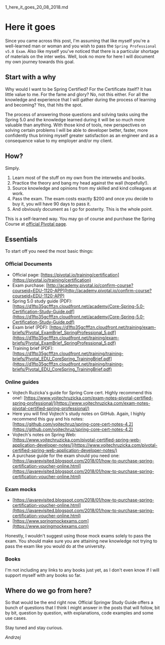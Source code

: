 1_here_it_goes_20_08_2018.md

# Here it goes

Since you came across this post, I'm assuming that like myself you're a well-learned man or woman and you wish to pass the `Spring Professional v5.0 Exam`. Also like myself you've noticed that there is a particular shortage of materials on the inter webs. Well, look no more for here I will document my own journey towards this goal. 

## Start with a why
Why would I want to be Spring Certified? For the Certificate itself? It has little value to me. For the fame and glory? No, not this either. For all the knowledge and experience that I will gather during the process of learning and becoming? Yes, that hits the spot. 

The process of answering those questions and solving tasks using the Spring 5.0 and the knowledge learned during it will be so much more valuable than anything. With those kind of tools, new perspectives on solving certain problems I will be able to developer better, faster, more confidently thus brining myself greater satisfaction as an engineer and as a consequence value to my employer and/or my client. 

## How? 
Simply.
1. Learn most of the stuff on my own from the interwebs and books.
2. Practice the theory and bang my head against the wall (hopefully!).
2. Source knowledge and opinions from my skilled and kind colleagues at work.
3. Pass the exam. The exam costs exactly $200 and once you decide to buy it, you will have 90 days to pass it.
4. And obviously document as I go for posterity. This is the whole point.

This is a self-learned way. You may go of course and purchase the Spring Course at [official Pivotal page](https://pivotal.io/training/certification).

## Essentials
To start off you need the most basic things:

### Official Documents
- Official page: [https://pivotal.io/training/certification](https://pivotal.io/training/certification)
- Exam purchase: [http://academy.pivotal.io/confirm-course?courseid=EDU-1120-APP](http://academy.pivotal.io/confirm-course?courseid=EDU-1120-APP)
- Spring 5.0 study guide (PDF): [https://d1fto35gcfffzn.cloudfront.net/academy/Core-Spring-5.0-Certification-Study-Guide.pdf](https://d1fto35gcfffzn.cloudfront.net/academy/Core-Spring-5.0-Certification-Study-Guide.pdf)
- Exam brief (PDF): [https://d1fto35gcfffzn.cloudfront.net/training/exam-briefs/Pivotal_ExamBrief_SpringProfessional_5.pdf](https://d1fto35gcfffzn.cloudfront.net/training/exam-briefs/Pivotal_ExamBrief_SpringProfessional_5.pdf)
- Training brief (PDF): [https://d1fto35gcfffzn.cloudfront.net/training/training-briefs/Pivotal_EDU_CoreSpring_TrainingBrief.pdf](https://d1fto35gcfffzn.cloudfront.net/training/training-briefs/Pivotal_EDU_CoreSpring_TrainingBrief.pdf)

### Online guides
- Vojtech Ruzicka's guide for Spring Core cert. Highly recommend this one!:  [https://www.vojtechruzicka.com/exam-notes-pivotal-certified-spring-professional/](https://www.vojtechruzicka.com/exam-notes-pivotal-certified-spring-professional/)
- Here you will find Vojtech's study notes on GitHub. Again, I highly recommend this guy and his notes: [https://github.com/vojtechruz/spring-core-cert-notes-4.2](https://github.com/vojtechruz/spring-core-cert-notes-4.2)
- Vojtech's notes on Spring Web: [https://www.vojtechruzicka.com/pivotal-certified-spring-web-application-developer-notes/](https://www.vojtechruzicka.com/pivotal-certified-spring-web-application-developer-notes/)
- A purchase guide for the exam should you need one: [https://javarevisited.blogspot.com/2018/01/how-to-purchase-spring-certification-voucher-online.html](https://javarevisited.blogspot.com/2018/01/how-to-purchase-spring-certification-voucher-online.html)

### Exam mocks
- [https://javarevisited.blogspot.com/2018/01/how-to-purchase-spring-certification-voucher-online.html](https://javarevisited.blogspot.com/2018/01/how-to-purchase-spring-certification-voucher-online.html)
- [https://www.springmockexams.com](https://www.springmockexams.com)

Honestly, I wouldn't suggest using those mock exams solely to pass the exam. You should make sure you are attaining new knowledge not trying to pass the exam like you would do at the university.

### Books
I'm not including any links to any books just yet, as I don't even know if I will support myself with any books so far.


## Where do we go from here?
So that would be the end right now. Official Springw Study Guide offers a bunch of questions that I think I might answer in the posts that will follow, bit by bit, question by question, with explanations, code examples and some use cases. 

Stay tuned and stay curious.

*Andrzej*